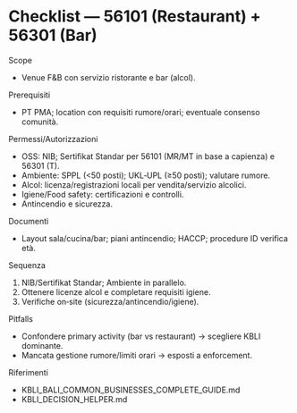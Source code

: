 # Checklist — 56101 (Restaurant) + 56301 (Bar)

Scope
- Venue F&B con servizio ristorante e bar (alcol).

Prerequisiti
- PT PMA; location con requisiti rumore/orari; eventuale consenso comunità.

Permessi/Autorizzazioni
- OSS: NIB; Sertifikat Standar per 56101 (MR/MT in base a capienza) e 56301 (T).
- Ambiente: SPPL (<50 posti); UKL‑UPL (≥50 posti); valutare rumore.
- Alcol: licenza/registrazioni locali per vendita/servizio alcolici.
- Igiene/Food safety: certificazioni e controlli.
- Antincendio e sicurezza.

Documenti
- Layout sala/cucina/bar; piani antincendio; HACCP; procedure ID verifica età.

Sequenza
1) NIB/Sertifikat Standar; Ambiente in parallelo.
2) Ottenere licenze alcol e completare requisiti igiene.
3) Verifiche on‑site (sicurezza/antincendio/igiene).

Pitfalls
- Confondere primary activity (bar vs restaurant) → scegliere KBLI dominante.
- Mancata gestione rumore/limiti orari → esposti a enforcement.

Riferimenti
- KBLI_BALI_COMMON_BUSINESSES_COMPLETE_GUIDE.md
- KBLI_DECISION_HELPER.md


